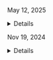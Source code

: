 
May 12, 2025
<details>
途中経過を記すのを忘れていたが、GW中に実装して公開した。
実装もすべてchatgpt先生と会話してやってもらった。
面白すぎてGW中の暇な時間はほぼこれやってた。

次は、説教録音をwhisperで文字起こしに挑戦中。
modelを選べるようなので、一番賢い"large"にしてみた。
PCのスペックを教えると動きそうかどうかも教えてくれて、いけそうとのことだったので開始。
１時間の説教の文字起こしがこのPCスペックだと3時間くらいで終わりそうとのこと。
寝てる間にやっておいてもらおう。

今後はちょこちょこここにメモを残していこうと思う。

</details>

Nov 19, 2024
<details>
長年ひたち光教会のホームページを置いていたplalaのホームページサービスが閉鎖になるということで、github pagesでつくることにした。
まずは、chargpt先生にどんな構成がいいか聞いてみたところ、下記のように。
同実装していこうか。。

# 教会ホームページ構成案

## 1. ホームページ
- **メイン画像とメッセージ**：教会の雰囲気や価値観が伝わる画像や聖句、メッセージを表示。
- **教会の紹介**：聖書信仰に基づくプロテスタント教会であることを簡潔に説明。

## 2. 私たちについて
### 教会のビジョンとミッション
- 教会の信仰や目的、聖書信仰の重要性についての紹介。

### 牧師のメッセージ
- 牧師のプロフィールと、メッセージ動画や文章を掲載。

### 教会の歴史
- 設立の経緯や沿革を紹介し、教会の歩みを共有。

## 3. 集会案内
### 礼拝と集会のスケジュール
- 日曜礼拝や平日の集会の時間・場所の詳細。

### 初めての方へ
- 訪問時の服装、駐車場情報、礼拝の流れなどの案内。

## 4. 聖書の学び
### 聖書勉強会や教室
- 聖書を学ぶための定期的な勉強会やクラスの案内。

### 説教アーカイブ
- 過去の説教やメッセージを動画、音声、テキストで提供。

## 5. イベント
- 教会で開催される特別なイベント（バイブルキャンプやチャリティー活動）の情報。

## 6. お問い合わせ
- **連絡先情報**：電話番号、メールアドレス、教会の住所。
- **問い合わせフォーム**：信仰や教会活動についての質問や相談ができるフォーム。
</details>

